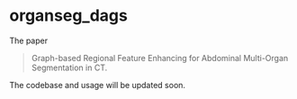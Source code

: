 # organseg_dags

The paper
> Graph-based Regional Feature Enhancing for Abdominal Multi-Organ Segmentation in CT.

The codebase and usage will be updated soon.
